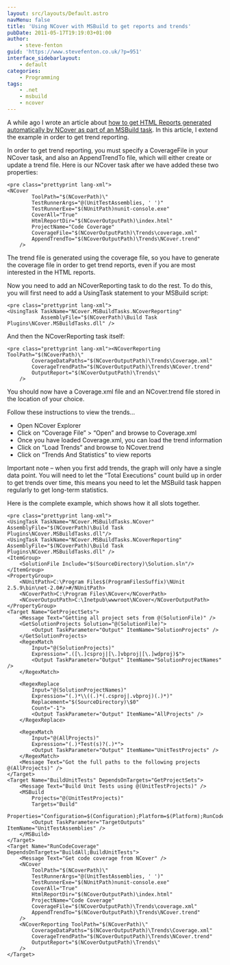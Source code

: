 ```yaml
---
layout: src/layouts/Default.astro
navMenu: false
title: 'Using NCover with MSBuild to get reports and trends'
pubDate: 2011-05-17T19:19:03+01:00
author:
    - steve-fenton
guid: 'https://www.stevefenton.co.uk/?p=951'
interface_sidebarlayout:
    - default
categories:
    - Programming
tags:
    - .net
    - msbuild
    - ncover
---
```


A while ago I wrote an article about [how to get HTML Reports generated automatically by NCover as part of an MSBuild task](https://www.stevefenton.co.uk/2011/02/Adding-An-NCover-Target-To-MSBuild-To-Get-Code-Coverage/). In this article, I extend the example in order to get trend reporting.

In order to get trend reporting, you must specify a CoverageFile in your NCover task, and also an AppendTrendTo file, which will either create or update a trend file. Here is our NCover task after we have added these two properties:

```
<pre class="prettyprint lang-xml">
<NCover
        ToolPath="$(NCoverPath)\"
        TestRunnerArgs="@(UnitTestAssemblies, ' ')"
        TestRunnerExe="$(NUnitPath)nunit-console.exe"
        CoverAll="True"
        HtmlReportDir="$(NCoverOutputPath)\index.html"
        ProjectName="Code Coverage"
        CoverageFile="$(NCoverOutputPath)\Trends\coverage.xml"
        AppendTrendTo="$(NCoverOutputPath)\Trends\NCover.trend"
    />
```

The trend file is generated using the coverage file, so you have to generate the coverage file in order to get trend reports, even if you are most interested in the HTML reports.

Now you need to add an NCoverReporting task to do the rest. To do this, you will first need to add a UsingTask statement to your MSBuild script:

```
<pre class="prettyprint lang-xml">
<UsingTask TaskName="NCover.MSBuildTasks.NCoverReporting" 
           AssemblyFile="$(NCoverPath)\Build Task Plugins\NCover.MSBuildTasks.dll" />
```

And then the NCoverReporting task itself:

```
<pre class="prettyprint lang-xml"><NCoverReporting ToolPath="$(NCoverPath)\"
        CoverageDataPaths="$(NCoverOutputPath)\Trends\Coverage.xml"
        CoverageTrendPath="$(NCoverOutputPath)\Trends\NCover.trend"
        OutputReport="$(NCoverOutputPath)\Trends\"
    />
```

You should now have a Coverage.xml file and an NCover.trend file stored in the location of your choice.

Follow these instructions to view the trends…

- Open NCover Explorer
- Click on “Coverage File” &gt; “Open” and browse to Coverage.xml
- Once you have loaded Coverage.xml, you can load the trend information
- Click on “Load Trends” and browse to NCover.trend
- Click on “Trends And Statistics” to view reports

Important note – when you first add trends, the graph will only have a single data point. You will need to let the “Total Executions” count build up in order to get trends over time, this means you need to let the MSBuild task happen regularly to get long-term statistics.

Here is the complete example, which shows how it all slots together.

```
<pre class="prettyprint lang-xml">
<UsingTask TaskName="NCover.MSBuildTasks.NCover" AssemblyFile="$(NCoverPath)\Build Task Plugins\NCover.MSBuildTasks.dll"/>
<UsingTask TaskName="NCover.MSBuildTasks.NCoverReporting" AssemblyFile="$(NCoverPath)\Build Task Plugins\NCover.MSBuildTasks.dll" />
<ItemGroup>
    <SolutionFile Include="$(SourceDirectory)\Solution.sln"/>
</ItemGroup>
<PropertyGroup>
    <NUnitPath>C:\Program Files$(ProgramFilesSuffix)\NUnit 2.5.9\bin\net-2.0#/>#/NUnitPath>
    <NCoverPath>C:\Program Files\NCover</NCoverPath>
    <NCoverOutputPath>C:\Inetpub\wwwroot\NCover</NCoverOutputPath>
</PropertyGroup>
<Target Name="GetProjectSets">
    <Message Text="Getting all project sets from @(SolutionFile)" />
    <GetSolutionProjects Solution="@(SolutionFile)">
        <Output TaskParameter="Output" ItemName="SolutionProjects" />
    </GetSolutionProjects>
    <RegexMatch
        Input="@(SolutionProjects)"
        Expression=".([\.]csproj|[\.]vbproj|[\.]wdproj)$">
        <Output TaskParameter="Output" ItemName="SolutionProjectNames" />
    </RegexMatch>
   
    <RegexReplace
        Input="@(SolutionProjectNames)"
        Expression="(.)*\\((.)*(.csproj|.vbproj)(.)*)"
        Replacement="$(SourceDirectory)\$0"
        Count="-1">
        <Output TaskParameter="Output" ItemName="AllProjects" />
    </RegexReplace>
   
    <RegexMatch
        Input="@(AllProjects)"
        Expression="(.)*Test(s)?(.)*">
        <Output TaskParameter="Output" ItemName="UnitTestProjects" />
    </RegexMatch>
    <Message Text="Got the full paths to the following projects @(AllProjects)" />
</Target>
<Target Name="BuildUnitTests" DependsOnTargets="GetProjectSets">
    <Message Text="Build Unit Tests using @(UnitTestProjects)" />
    <MSBuild
        Projects="@(UnitTestProjects)"
        Targets="Build"
        Properties="Configuration=$(Configuration);Platform=$(Platform);RunCodeAnalysis=$(RunCodeAnalysis)">
        <Output TaskParameter="TargetOutputs" ItemName="UnitTestAssemblies" />
    </MSBuild>
</Target>
<Target Name="RunCodeCoverage" DependsOnTargets="BuildAll;BuildUnitTests">
    <Message Text="Get code coverage from NCover" />
    <NCover
        ToolPath="$(NCoverPath)\"
        TestRunnerArgs="@(UnitTestAssemblies, ' ')"
        TestRunnerExe="$(NUnitPath)nunit-console.exe"
        CoverAll="True"
        HtmlReportDir="$(NCoverOutputPath)\index.html"
        ProjectName="Code Coverage"
        CoverageFile="$(NCoverOutputPath)\Trends\coverage.xml"
        AppendTrendTo="$(NCoverOutputPath)\Trends\NCover.trend"
    />
    <NCoverReporting ToolPath="$(NCoverPath)\"
        CoverageDataPaths="$(NCoverOutputPath)\Trends\Coverage.xml"
        CoverageTrendPath="$(NCoverOutputPath)\Trends\NCover.trend"
        OutputReport="$(NCoverOutputPath)\Trends\"
    />
</Target>
```
